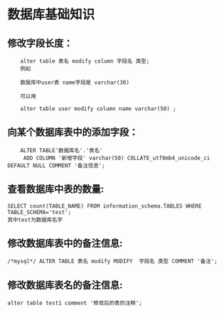 # 数据库基础知识

## 修改字段长度：

```text
    alter table 表名 modify column 字段名 类型;
    例如

    数据库中user表 name字段是 varchar(30)

    可以用

    alter table user modify column name varchar(50) ;
```

## 向某个数据库表中的添加字段：

```text
    ALTER TABLE'数据库名'.'表名' 
     ADD COLUMN '新增字段' varchar(50) COLLATE_utf8mb4_unicode_ci DEFAULT NULL COMMENT '备注信息';
```

## 查看数据库中表的数量:

```text
SELECT count(TABLE_NAME) FROM information_schema.TABLES WHERE TABLE_SCHEMA='test';
其中test为数据库名字
```

## 修改数据库表中的备注信息:

```text
/*mysql*/ ALTER TABLE 表名 modify MODIFY  字段名 类型 COMMENT '备注';
```

## 修改数据库表名的备注信息:

```text
alter table test1 comment '修改后的表的注释';
```

